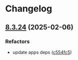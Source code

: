 # Changelog

## [8.3.24](https://github.com/camunda/camunda-platform-helm/compare/camunda-platform-8.3-v8.3.23...camunda-platform-8.3-8.3.24) (2025-02-06)


### Refactors

* update apps deps ([c554fc5](https://github.com/camunda/camunda-platform-helm/commit/c554fc5354c4807172f55a39d0d74a51bd9031b4))

